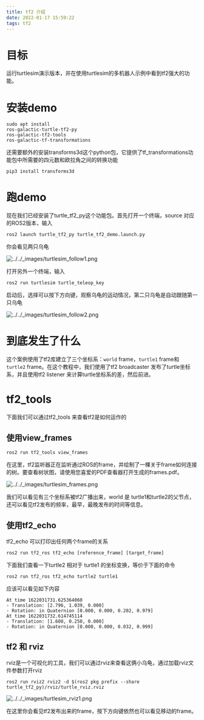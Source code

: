 ```yaml
---
title: tf2 介绍
date: 2022-01-17 15:59:22
tags: tf2
---
```


# 目标

运行turtlesim演示版本，并在使用turtlesim的多机器人示例中看到tf2强大的功能。

# 安装demo

```shell
sudo apt install 
ros-galactic-turtle-tf2-py 
ros-galactic-tf2-tools 
ros-galactic-tf-transformations
```

还需要额外的安装transforms3d这个python包，它提供了tf_transformations功能包中所需要的四元数和欧拉角之间的转换功能

```
pip3 install transforms3d
```

# 跑demo

现在我们已经安装了turtle_tf2_py这个功能包。首先打开一个终端，source 对应的ROS2版本，输入

```
ros2 launch turtle_tf2_py turtle_tf2_demo.launch.py
```

你会看见两只乌龟

![../../_images/turtlesim_follow1.png](https://docs.ros.org/en/galactic/_images/turtlesim_follow1.png)

打开另外一个终端，输入

```
ros2 run turtlesim turtle_teleop_key
```

启动后，选择可以按下方向键，观察乌龟的运动情况，第二只乌龟是自动跟随第一只乌龟

![../../_images/turtlesim_follow2.png](https://docs.ros.org/en/galactic/_images/turtlesim_follow2.png)

# 到底发生了什么 

这个案例使用了tf2库建立了三个坐标系：`world` frame，`turtle1` frame和 `turtle2` frame。在这个教程中，我们使用了tf2 broadcaster 发布了turtle坐标系，并且使用tf2 listener 来计算turtle坐标系的差，然后前进。

# tf2_tools

下面我们可以通过tf2_tools 来查看tf2是如何运作的

## 使用view_frames

```
ros2 run tf2_tools view_frames
```

在这里，tf2监听器正在监听通过ROS的frame，并绘制了一棵关于frame如何连接的树。要查看树状图，请使用您喜爱的PDF查看器打开生成的frames.pdf。

![../../_images/turtlesim_frames.png](https://docs.ros.org/en/galactic/_images/turtlesim_frames.png)

我们可以看见有三个坐标系被tf2广播出来，world 是 turtle1和turtle2的父节点，还可以看见tf2发布的频率，最早，最晚发布的时间等信息。

## 使用tf2_echo

tf2_echo 可以打印出任何两个frame的关系

```
ros2 run tf2_ros tf2_echo [reference_frame] [target_frame]
```

下面我们查看一下turtle2 相对于 turtle1 的坐标变换，等价于下面的命令

```
ros2 run tf2_ros tf2_echo turtle2 turtle1
```

应该可以看见如下内容

```shell
At time 1622031731.625364060
- Translation: [2.796, 1.039, 0.000]
- Rotation: in Quaternion [0.000, 0.000, 0.202, 0.979]
At time 1622031732.614745114
- Translation: [1.608, 0.250, 0.000]
- Rotation: in Quaternion [0.000, 0.000, 0.032, 0.999]
```

## tf2 和 rviz

rviz是一个可视化的工具，我们可以通过rviz来查看这俩小乌龟，通过加载rviz文件参数打开rviz

```
ros2 run rviz2 rviz2 -d $(ros2 pkg prefix --share turtle_tf2_py)/rviz/turtle_rviz.rviz
```

![../../_images/turtlesim_rviz1.png](https://docs.ros.org/en/galactic/_images/turtlesim_rviz1.png)

在这里你会看见tf2发布出来的frame，按下方向键依然也可以看见移动的frame。

